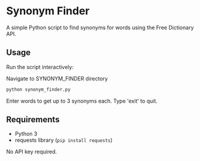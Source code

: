 # Synonym Finder

A simple Python script to find synonyms for words using the Free Dictionary API.

## Usage

Run the script interactively:

Navigate to SYNONYM_FINDER directory
```bash
python synonym_finder.py
```

Enter words to get up to 3 synonyms each. Type 'exit' to quit.

## Requirements

- Python 3
- requests library (`pip install requests`)

No API key required.